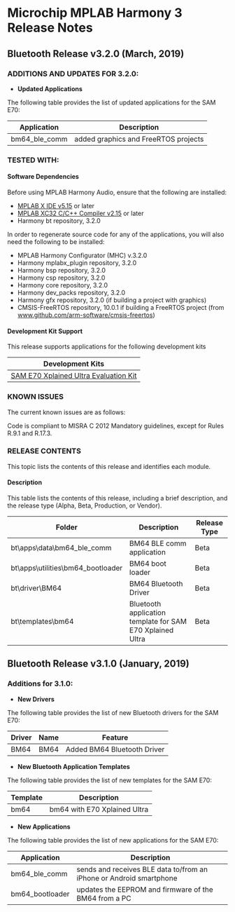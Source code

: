 # Microchip MPLAB Harmony 3 Release Notes
## Bluetooth Release v3.2.0 (March, 2019)
### ADDITIONS AND UPDATES FOR 3.2.0:

- **Updated Applications**

The following table provides the list of updated applications for the SAM E70:

| Application | Description |
| --- | --- |
| bm64_ble_comm | added graphics and FreeRTOS projects |


### TESTED WITH:

#### Software Dependencies

Before using MPLAB Harmony Audio, ensure that the following are installed:

- [MPLAB X IDE v5.15](https://www.microchip.com/mplab/mplab-x-ide) or later
- [MPLAB XC32 C/C++ Compiler v2.15](https://www.microchip.com/mplab/compilers) or later
- Harmony bt repository, 3.2.0

In order to regenerate source code for any of the applications, you will also need the following to be installed:

- MPLAB Harmony Configurator (MHC) v.3.2.0
- Harmony mplabx_plugin repository, 3.2.0
- Harmony bsp repository, 3.2.0
- Harmony csp repository, 3.2.0
- Harmony core repository, 3.2.0
- Harmony dev_packs repository, 3.2.0
- Harmony gfx repository, 3.2.0 (if building a project with graphics)
- CMSIS-FreeRTOS repository, 10.0.1 if building a FreeRTOS project (from www.github.com/arm-software/cmsis-freertos)

#### Development Kit Support

This release supports applications for the following development kits

| Development Kits |
| --- |
| [SAM E70 Xplained Ultra Evaluation Kit](https://www.microchip.com/DevelopmentTools/ProductDetails.aspx?PartNO=ATSAME70-XULT) |

### KNOWN ISSUES

The current known issues are as follows:

Code is compliant to MISRA C 2012 Mandatory guidelines, except for Rules R.9.1 and R.17.3.

### RELEASE CONTENTS

This topic lists the contents of this release and identifies each module.

#### Description

This table lists the contents of this release, including a brief description, and the release type (Alpha, Beta, Production, or Vendor).


| Folder | Description | Release Type |
| --- | --- | --- |
| bt\apps\data\bm64_ble_comm | BM64 BLE comm application | Beta |
| bt\apps\utilities\bm64_bootloader | BM64 boot loader | Beta |
| bt\driver\BM64 | BM64 Bluetooth Driver | Beta |
| bt\templates\bm64 | Bluetooth application template for SAM E70 Xplained Ultra | Beta |

## Bluetooth Release v3.1.0 (January, 2019)
### Additions for 3.1.0:

- **New Drivers**

The following table provides the list of new Bluetooth drivers for the SAM E70:

| Driver | Name | Feature |
| --- | --- | --- |
| BM64| BM64 | Added BM64 Bluetooth Driver|

- **New Bluetooth Application Templates**
 
The following table provides the list of new templates for the SAM E70:

| Template | Description |
| --- | --- |
| bm64 | bm64 with E70 Xplained Ultra  |

- **New Applications**

The following table provides the list of new applications for the SAM E70:

| Application | Description |
| --- | --- |
| bm64_ble_comm | sends and receives BLE data to/from an iPhone or Android smartphone |
| bm64_bootloader | updates the EEPROM and firmware of the BM64 from a PC |



